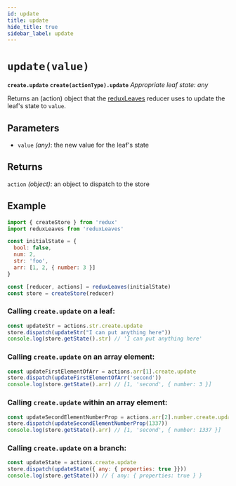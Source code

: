 ```yaml
---
id: update
title: update
hide_title: true
sidebar_label: update
---
```


# `update(value)`
**`create.update`**
**`create(actionType).update`**
*Appropriate leaf state: any*

Returns an (action) object that the [reduxLeaves](../README.md) reducer uses to update the leaf's state to `value`.

## Parameters
- `value` *(any)*: the new value for the leaf's state

## Returns
`action` *(object)*: an object to dispatch to the store

## Example
```js
import { createStore } from 'redux'
import reduxLeaves from 'reduxLeaves'

const initialState = {
  bool: false,
  num: 2,
  str: 'foo',
  arr: [1, 2, { number: 3 }]
}

const [reducer, actions] = reduxLeaves(initialState)
const store = createStore(reducer)
```

### Calling `create.update` on a leaf:

```js
const updateStr = actions.str.create.update
store.dispatch(updateStr("I can put anything here"))
console.log(store.getState().str) // 'I can put anything here'
```

### Calling `create.update` on an array element:

```js
const updateFirstElementOfArr = actions.arr[1].create.update
store.dispatch(updateFirstElementOfArr('second'))
console.log(store.getState().arr) // [1, 'second', { number: 3 }]
```

### Calling `create.update` within an array element:

```js
const updateSecondElementNumberProp = actions.arr[2].number.create.update
store.dispatch(updateSecondElementNumberProp(1337))
console.log(store.getState().arr) // [1, 'second', { number: 1337 }]
```

### Calling `create.update` on a branch:
```js
const updateState = actions.create.update
store.dispatch(updateState({ any: { properties: true }}))
console.log(store.getState()) // { any: { properties: true } }
```